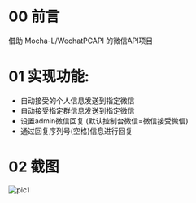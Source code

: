 # 00 前言
借助 Mocha-L/WechatPCAPI 的微信API项目  

# 01 实现功能:  
- 自动接受的个人信息发送到指定微信  
- 自动接受指定群信息发送到指定微信
- 设置admin微信回复 (默认控制台微信=微信接受微信)
- 通过回复序列号(空格)信息进行回复

# 02 截图

![pic1](http://github.com/elliot-bia/msg_reply)
